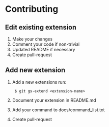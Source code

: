 # Contributing

## Edit existing extension

1. Make your changes
2. Comment your code if non-trivial
2. Updated README if necessary
3. Create pull-request


## Add new extension

1. Add a new extensions run:
  
        $ git gs-extend <extension-name>
2. Document your extension in README.md
3. Add your command to docs/command_list.txt
4. Create pull-request
